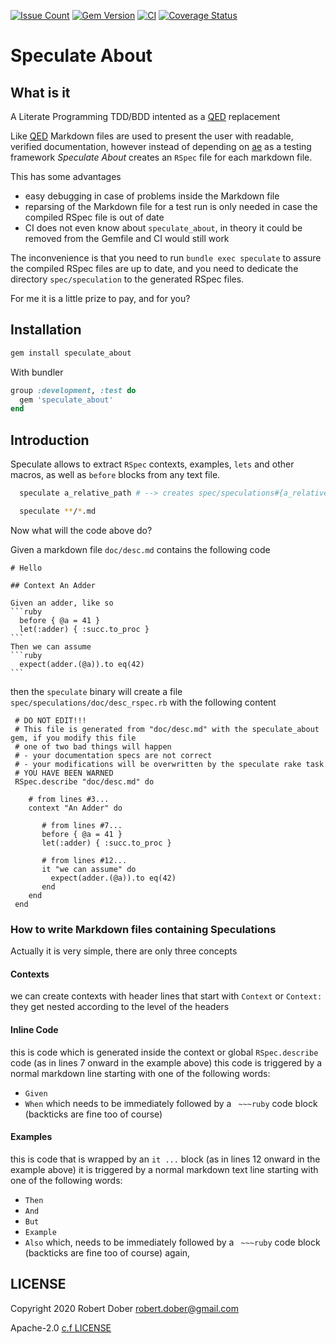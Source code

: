 [![Issue Count](https://codeclimate.com/github/RobertDober/speculate_about/badges/issue_count.svg)](https://codeclimate.com/github/RobertDober/speculate_about)
[![Gem Version](https://badge.fury.io/rb/speculate_about.svg)](http://badge.fury.io/rb/speculate_about)
[![CI](https://github.com/robertdober/speculate_about/workflows/CI/badge.svg)](https://github.com/robertdober/speculate_about/actions)
[![Coverage Status](https://coveralls.io/repos/github/RobertDober/speculate_about/badge.svg?branch=master)](https://coveralls.io/github/RobertDober/speculate_about?branch=master)

# Speculate About


## What is it

A Literate Programming TDD/BDD intented as a [QED](https://github.com/rubyworks/qed/) replacement

Like [QED](https://github.com/rubyworks/qed/) Markdown files are used to present the user with
readable, verified documentation, however instead of depending on [ae](https://rubygems.org/gems/ae/) as
a testing framework _Speculate About_ creates an `RSpec` file for each markdown file.

This has some advantages

  - easy debugging in case of problems inside the Markdown file
  - reparsing of the Markdown file for a test run is only needed in case the compiled RSpec file is out of date
  - CI does not even know about `speculate_about`, in theory it could be removed from the Gemfile and CI would still work


The inconvenience is that you need to run `bundle exec speculate` to assure the compiled RSpec files are up to date, and you need to dedicate
the directory `spec/speculation` to the generated RSpec files.

For me it is a little prize to pay, and for you?

## Installation

```sh
gem install speculate_about
```

With bundler

```ruby
group :development, :test do
  gem 'speculate_about'
end
```

## Introduction

Speculate allows to extract `RSpec` contexts, examples, `lets` and other macros, as well as `before`
blocks from any text file.


```sh
  speculate a_relative_path # --> creates spec/speculations#{a_relative_path}_spec.rb

  speculate **/*.md         
```

Now what will the code above do?

Given a markdown file `doc/desc.md` contains the following code

    # Hello

    ## Context An Adder

    Given an adder, like so
    ```ruby
      before { @a = 41 }
      let(:adder) { :succ.to_proc }
    ```
    Then we can assume
    ```ruby
      expect(adder.(@a)).to eq(42)
    ```

then the `speculate` binary will create a file `spec/speculations/doc/desc_rspec.rb` with the following content

     # DO NOT EDIT!!!
     # This file is generated from "doc/desc.md" with the speculate_about gem, if you modify this file
     # one of two bad things will happen
     # - your documentation specs are not correct
     # - your modifications will be overwritten by the speculate rake task
     # YOU HAVE BEEN WARNED
     RSpec.describe "doc/desc.md" do

        # from lines #3...
        context "An Adder" do

           # from lines #7...
           before { @a = 41 }
           let(:adder) { :succ.to_proc }

           # from lines #12...
           it "we can assume" do
             expect(adder.(@a)).to eq(42)
           end
        end
     end

### How to write Markdown files containing Speculations

Actually it is very simple, there are only three concepts

#### Contexts

we can create contexts with header lines that start with `Context` or  `Context:` they get nested according to the level of the headers

#### Inline Code

this is code which is generated inside the context or global `RSpec.describe` code (as in lines 7 onward in the example above) this code
is triggered by a normal markdown line starting with one of the following words:
- `Given` 
- `When` 
which needs to be immediately followed by a ` ~~~ruby` code block (backticks are fine too of course)

#### Examples

this is code that is wrapped by an `it ...`  block (as in lines 12 onward in the example above)
it is triggered by a normal markdown text line starting with one of the following words:

- `Then` 
- `And` 
- `But` 
- `Example` 
- `Also` 
which, needs to be immediately followed by a ` ~~~ruby` code block (backticks are fine too of course) again, 

## LICENSE

Copyright 2020 Robert Dober robert.dober@gmail.com

Apache-2.0 [c.f LICENSE](LICENSE)  
